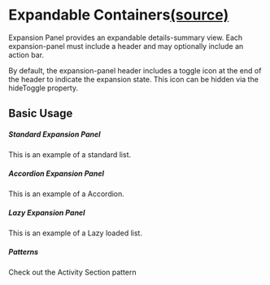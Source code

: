Expandable Containers[(source)](https://github.com/bullhorn/novo-elements/blob/master/projects/novo-elements/src/elements/expansion)
=============================================================================================================

Expansion Panel provides an expandable details\-summary view. Each expansion\-panel must include a header and may optionally include an action bar.

By default, the expansion\-panel header includes a toggle icon at the end of the header to indicate the expansion state. This icon can be hidden via the hideToggle property.

Basic Usage
-----------

##### Standard Expansion Panel

This is an example of a standard list.

<code-example example="basic-expansion"></code-example>

##### Accordion Expansion Panel

This is an example of a Accordion.

<code-example example="accordion"></code-example>


##### Lazy Expansion Panel

This is an example of a Lazy loaded list.

<code-example example="lazy-expansion"></code-example>

##### Patterns

Check out the <a routerLink="/patterns">Activity Section</a> pattern 